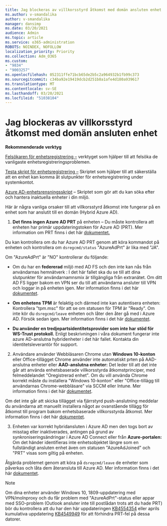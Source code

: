 ```yaml
---
title: Jag blockeras av villkorsstyrd åtkomst med domän ansluten enhet
ms.author: v-smandalika
author: v-smandalika
manager: dansimp
ms.date: 03/20/2021
audience: Admin
ms.topic: article
ms.service: o365-administration
ROBOTS: NOINDEX, NOFOLLOW
localization_priority: Priority
ms.collection: Adm_O365
ms.custom:
- "9834"
- "9003257"
ms.openlocfilehash: 052311ffe71bcb65de2b5c2a964932b1fb99c373
ms.sourcegitcommit: c34ba92e19419dcb2d251b8a1afe4d180a939617
ms.translationtype: MT
ms.contentlocale: sv-SE
ms.lasthandoff: 03/20/2021
ms.locfileid: "51038104"
---
```

# <a name="im-getting-blocked-by-conditional-access-with-domain-joined-device"></a>Jag blockeras av villkorsstyrd åtkomst med domän ansluten enhet

**Rekommenderade verktyg**

[Felsökaren för enhetsregistrering –](https://docs.microsoft.com/samples/azure-samples/dsregtool/dsregtool/) verktyget som hjälper till att felsöka de vanligaste enhetsregistreringsproblemen.

[Testa skript för enhetsregistrering –](https://docs.microsoft.com/samples/azure-samples/testdeviceregconnectivity/testdeviceregconnectivity/) Skriptet som hjälper till att säkerställa att en enhet kan komma åt slutpunkter för enhetsregistrering under systemkontot.

[Azure AD-enhetsrensningsskript](https://github.com/mzmaili/AzureADDeviceCleanup) – Skriptet som gör att du kan söka efter och hantera inaktuella enheter i din miljö.

Här är några vanliga orsaker till att villkorsstyrd åtkomst inte fungerar på en enhet som har anslutit till en domän (Hybrid Azure AD).

1. **Det finns ingen Azure AD PRT** på enheten – Du måste kontrollera att enheten har primär uppdateringstoken för Azure AD (PRT). Mer information om PRT finns i det här [dokumentet.](https://docs.microsoft.com/azure/active-directory/devices/concept-primary-refresh-token)

Du kan kontrollera om du har Azure AD PRT genom att köra kommandot på enheten och kontrollera om `dsregcmd/status` "AzureAdPrt" är lika med "JA".

Om "AzureAdPrt" är "NO" kontrollerar du följande:

- Om du har en **federerad** miljö med AD FS och den inte kan nås från användarnas hemnätverk : I det här fallet ska du se till att dina slutpunkter för användarnamnsmix är tillgängliga från extranätet. Om ditt AD FS ligger bakom en VPN ser du till att användarna ansluter till VPN och loggar in på enheten igen. Mer information finns i det här [dokumentet](https://docs.microsoft.com/azure/active-directory/devices/hybrid-azuread-join-federated-domains).

- **Om enhetens TPM** är felaktig och därmed inte kan autentisera enheten: Kontrollera "tpm.msc" för att se om statusen för TPM är "Ready". Om inte kör du `dsregcmd/leave` enheten och låter den åter gå med i Azure AD. Försök sedan igen. Mer information finns i det här [dokumentet](https://docs.microsoft.com/azure/active-directory/devices/troubleshoot-device-dsregcmd#sso-state).

- **Du använder en tredjepartsidentitetsprovider som inte har stöd för WS-Trust protokoll.** Enligt beskrivningen i våra dokument fungerar inte azure AD-anslutna hybridenheter i det här fallet. Kontakta din identitetsleverantör för support.

2. Användare använder Webbläsaren Chrome utan **Windows 10-konton** eller Office-tillägget Chrome använder inte automatiskt prten på AAD-anslutna enheter eller **AAD-anslutna enheter:** Det leder till att det inte går att använda enhetsbaserade villkorsstyrda åtkomstprinciper, med felmeddelandet "Oregistrerad enhet". Om du vill använda Chrome korrekt måste du installera "Windows 10-konton" eller "Office-tillägg till användarnas Chrome-webbläsare" via SCCM eller Intune. Mer information finns i det här [dokumentet](https://docs.microsoft.com/azure/active-directory/conditional-access/concept-conditional-access-conditions#chrome-support).

Om det inte går att skicka tillägget via fjärrstyrd push-anslutning meddelar du användarna att manuellt installera något av ovanstående tillägg för åtkomst till program bakom enhetsbaserade villkorsstyrda åtkomst. Mer information finns i det här [dokumentet](https://docs.microsoft.com/azure/active-directory/conditional-access/require-managed-devices#prerequisites).

3. Enheten var korrekt hybridansluten i Azure AD men den togs bort av misstag eller inaktiverades, antingen på grund av synkroniseringsändringar i Azure AD Connect eller från **Azure-portalen:** Om det händer identifieras inte enhetsobjektet längre som en fullständigt ansluten enhet även om statusen "AzureAdJoined" och "PRT" visas som giltig på enheten.

Åtgärda problemet genom att köra på `dsregcmd/leave` de enheter som påverkas och låta dem återansluta till Azure AD. Mer information finns i det här [dokumentet](https://docs.microsoft.com/azure/active-directory/devices/faq#q-why-do-my-users-see-an-error-message-saying-your-organization-has-deleted-the-device-or-your-organization-has-disabled-the-device-on-their-windows-10-devices).

> [!NOTE]
> Om dina enheter använder Windows 10, 1809-uppdatering med VPN/molnproxy och du får problem med "AzureAdPrt"-status eller appar med SSO-problem (Outlook ansluter inte till postlådan trots att du hade PRT) bör du kontrollera att du har den här uppdateringen [KB4554354](https://support.microsoft.com/topic/march-30-2020-kb4554354-os-build-17763-1132-deaba49b-4b29-55b9-caee-3e2d87dd75a2) eller aprils kumulativa uppdatering [KB4549949](https://support.microsoft.com/topic/april-14-2020-kb4549949-os-build-17763-1158-76d9a3af-b20b-8996-bd4d-7b50c505fda6) för att förhindra PRT-fel på dessa datorer.

















